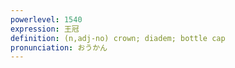 ```yaml
---
powerlevel: 1540
expression: 王冠
definition: (n,adj-no) crown; diadem; bottle cap
pronunciation: おうかん
---
```

